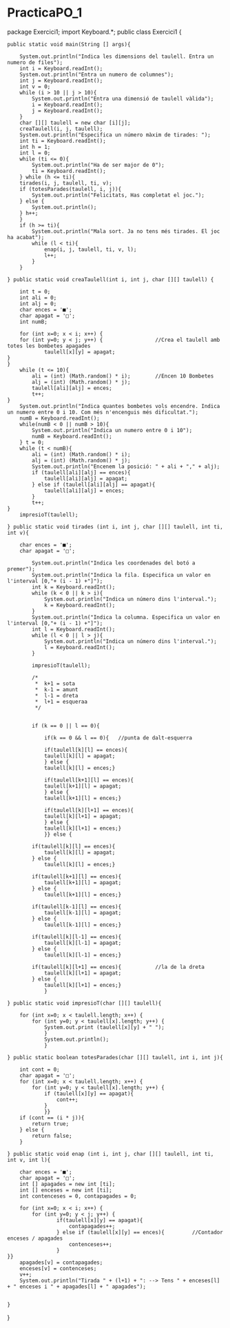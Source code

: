 # PracticaPO_1

package Exercici1;
import Keyboard.*;
public class Exercici1 {
	
	public static void main(String [] args){
	
		System.out.println("Indica les dimensions del taulell. Entra un numero de files");
		int i = Keyboard.readInt();
		System.out.println("Entra un numero de columnes");
		int j = Keyboard.readInt();
		int v = 0;
		while (i > 10 || j > 10){
			System.out.println("Entra una dimensió de taulell vàlida");
			i = Keyboard.readInt();
			j = Keyboard.readInt();
		}		
		char [][] taulell = new char [i][j];
		creaTaulell(i, j, taulell);
		System.out.println("Especifica un número màxim de tirades: ");
		int ti = Keyboard.readInt();
		int h = 1;
		int l = 0;
		while (ti <= 0){
			System.out.println("Ha de ser major de 0");
			ti = Keyboard.readInt();
		} while (h <= ti){
		tirades(i, j, taulell, ti, v);
		if (totesParades(taulell, i, j)){
			System.out.println("Felicitats, Has completat el joc.");
		} else {
			System.out.println();
		} h++;
		}
		if (h >= ti){
			System.out.println("Mala sort. Ja no tens més tirades. El joc ha acabat");
			while (l < ti){
				enap(i, j, taulell, ti, v, l);
				l++;
			}	
		}

	} public static void creaTaulell(int i, int j, char [][] taulell) {
		
		int t = 0;
		int ali = 0;
		int alj = 0;
		char ences = '■';
		char apagat = '□';
		int numB;
		
		for (int x=0; x < i; x++) {
		for (int y=0; y < j; y++) {					//Crea el taulell amb totes les bombetes apagades
			    taulell[x][y] = apagat;
	}
	}
		while (t <= 10){
			ali = (int) (Math.random() * i);		//Encen 10 Bombetes
			alj = (int) (Math.random() * j);
			taulell[ali][alj] = ences;
			t++;
	}
		System.out.println("Indica quantes bombetes vols encendre. Indica un numero entre 0 i 10. Com més n'encenguis més dificultat.");
		numB = Keyboard.readInt();
		while(numB < 0 || numB > 10){
			System.out.println("Indica un numero entre 0 i 10");
			numB = Keyboard.readInt();
		} t = 0;
		while (t < numB){
			ali = (int) (Math.random() * i);
			alj = (int) (Math.random() * j);
			System.out.println("Encenem la posició: " + ali + "," + alj);
			if (taulell[ali][alj] == ences){
				taulell[ali][alj] = apagat;
			} else if (taulell[ali][alj] == apagat){
				taulell[ali][alj] = ences;
			}
			t++;
	}
		impresioT(taulell);

	} public static void tirades (int i, int j, char [][] taulell, int ti, int v){
		
		char ences = '■';
		char apagat = '□';
		
			System.out.println("Indica les coordenades del botó a premer");
			System.out.println("Indica la fila. Especifica un valor en l'interval [0,"+ (i - 1) +"]");
			int k = Keyboard.readInt();
			while (k < 0 || k > i){
				System.out.println("Indica un número dins l'interval.");
				k = Keyboard.readInt();
			}
			System.out.println("Indica la columna. Especifica un valor en l'interval [0,"+ (i - 1) +"]");	
			int l = Keyboard.readInt();
			while (l < 0 || l > j){
				System.out.println("Indica un número dins l'interval.");
				l = Keyboard.readInt();	
			} 
			
			impresioT(taulell);	
			
			/*
			 * 	k+1 = sota
			 * 	k-1 = amunt
			 * 	l-1 = dreta
			 * 	l+1 = esqueraa
			 */
			
			
			if (k == 0 || l == 0){

				if(k == 0 && l == 0){	//punta de dalt-esquerra

				if(taulell[k][l] == ences){
				taulell[k][l] = apagat;
				} else {
				taulell[k][l] = ences;}
				
				if(taulell[k+1][l] == ences){
				taulell[k+1][l] = apagat;
				} else {
				taulell[k+1][l] = ences;}
				
				if(taulell[k][l+1] == ences){
				taulell[k][l+1] = apagat;
				} else {
				taulell[k][l+1] = ences;}
				}} else {
				
			if(taulell[k][l] == ences){
				taulell[k][l] = apagat;				
			} else {
				taulell[k][l] = ences;}
			
			if(taulell[k+1][l] == ences){
				taulell[k+1][l] = apagat;			
			} else {
				taulell[k+1][l] = ences;}
			
			if(taulell[k-1][l] == ences){			
				taulell[k-1][l] = apagat;
			} else {
				taulell[k-1][l] = ences;}
			
			if(taulell[k][l-1] == ences){
				taulell[k][l-1] = apagat;			
			} else {
				taulell[k][l-1] = ences;}				
			
			if(taulell[k][l+1] == ences){			//la de la dreta
				taulell[k][l+1] = apagat;
			} else {
				taulell[k][l+1] = ences;}
				}
					
	} public static void impresioT(char [][] taulell){
		
		for (int x=0; x < taulell.length; x++) {
			for (int y=0; y < taulell[x].length; y++) {
				System.out.print (taulell[x][y] + " ");
				}
				System.out.println();
				}
		
	} public static boolean totesParades(char [][] taulell, int i, int j){
		
		int cont = 0;
		char apagat = '□';
		for (int x=0; x < taulell.length; x++) {
			for (int y=0; y < taulell[x].length; y++) {
				if (taulell[x][y] == apagat){
					cont++;
				}
				}}
		if (cont == (i * j)){
			return true;
		} else { 
			return false;
		}
		
	} public static void enap (int i, int j, char [][] taulell, int ti, int v, int l){
		
		char ences = '■';
		char apagat = '□';
		int [] apagades = new int [ti];
		int [] enceses = new int [ti];
		int contenceses = 0, contapagades = 0;
		
		for (int x=0; x < i; x++) {
			for (int y=0; y < j; y++) {
				    if(taulell[x][y] == apagat){
				    	contapagades++;
				    } else if (taulell[x][y] == ences){			//Contador enceses / apagades
				    	contenceses++;
				    }
	}}
		apagades[v] = contapagades;
		enceses[v] = contenceses;
		v++;
		System.out.println("Tirada " + (l+1) + ": --> Tens " + enceses[l] + " enceses i " + apagades[l] + " apagades");
		
		
	} 
	
	
	
	
	
	
	
	
	
	
}

